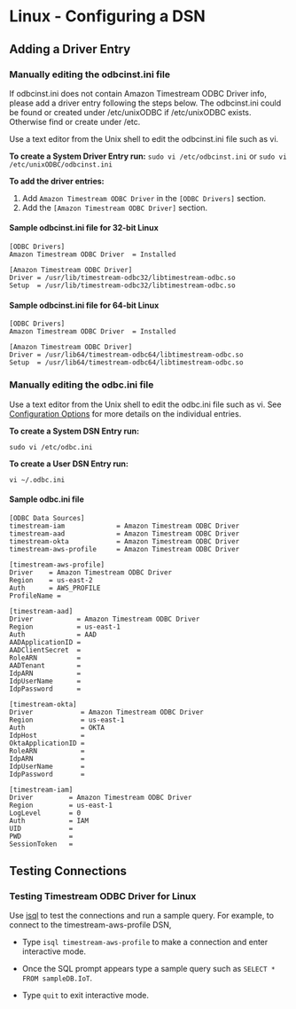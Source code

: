 # Linux - Configuring a DSN

## Adding a Driver Entry

### Manually editing the odbcinst.ini file ###
If odbcinst.ini does not contain Amazon Timestream ODBC Driver info, please add a driver entry following the steps below. The odbcinst.ini could be found or created under /etc/unixODBC if /etc/unixODBC exists. Otherwise find or create under /etc.

Use a text editor from the Unix shell to edit the odbcinst.ini file such as vi.

**To create a System Driver Entry run:**
`sudo vi /etc/odbcinst.ini`
or
`sudo vi /etc/unixODBC/odbcinst.ini`

**To add the driver entries:**
1. Add `Amazon Timestream ODBC Driver` in the `[ODBC Drivers]` section.
2. Add the `[Amazon Timestream ODBC Driver]` section.

#### Sample odbcinst.ini file for 32-bit Linux
```
[ODBC Drivers]
Amazon Timestream ODBC Driver  = Installed

[Amazon Timestream ODBC Driver]
Driver = /usr/lib/timestream-odbc32/libtimestream-odbc.so
Setup  = /usr/lib/timestream-odbc32/libtimestream-odbc.so
```

#### Sample odbcinst.ini file for 64-bit Linux
```
[ODBC Drivers]
Amazon Timestream ODBC Driver  = Installed

[Amazon Timestream ODBC Driver]
Driver = /usr/lib64/timestream-odbc64/libtimestream-odbc.so
Setup  = /usr/lib64/timestream-odbc64/libtimestream-odbc.so
```

### Manually editing the odbc.ini file ###
Use a text editor from the Unix shell to edit the odbc.ini file such as vi. See [Configuration Options](./configuration_options.md) for more details on the individual entries.

**To create a System DSN Entry run:**

`sudo vi /etc/odbc.ini`

**To create a User DSN Entry run:**

`vi ~/.odbc.ini`

#### <a name="odbc_data_source"></a>Sample odbc.ini file
```
[ODBC Data Sources]
timestream-iam             = Amazon Timestream ODBC Driver
timestream-aad             = Amazon Timestream ODBC Driver
timestream-okta            = Amazon Timestream ODBC Driver
timestream-aws-profile     = Amazon Timestream ODBC Driver

[timestream-aws-profile]
Driver    = Amazon Timestream ODBC Driver
Region    = us-east-2
Auth      = AWS_PROFILE
ProfileName =

[timestream-aad]
Driver           = Amazon Timestream ODBC Driver
Region           = us-east-1
Auth             = AAD
AADApplicationID = 
AADClientSecret  = 
RoleARN          = 
AADTenant        = 
IdpARN           = 
IdpUserName      = 
IdpPassword      = 

[timestream-okta]
Driver            = Amazon Timestream ODBC Driver
Region            = us-east-1
Auth              = OKTA
IdpHost           = 
OktaApplicationID = 
RoleARN           = 
IdpARN            = 
IdpUserName       = 
IdpPassword       = 

[timestream-iam]
Driver         = Amazon Timestream ODBC Driver
Region         = us-east-1
LogLevel       = 0
Auth           = IAM
UID            = 
PWD            = 
SessionToken   = 
```

## Testing Connections

### Testing Timestream ODBC Driver for Linux
Use [isql](https://www.systutorials.com/docs/linux/man/1-isql/#:~:text=isql%20is%20a%20command%20line,with%20built%2Din%20Unicode%20support) to test the connections and run a sample query. For example, to connect to the timestream-aws-profile DSN, 
* Type `isql timestream-aws-profile` to make a connection and enter interactive mode.

* Once the SQL prompt appears type a sample query such as `SELECT * FROM sampleDB.IoT`. 
* Type `quit` to exit interactive mode.
